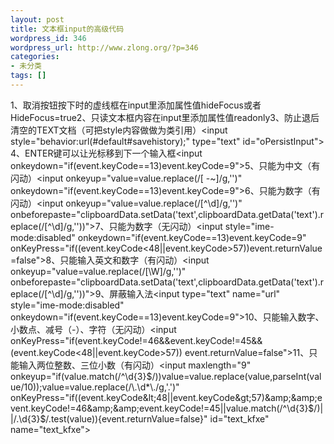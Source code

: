 ```yaml
---
layout: post
title: 文本框input的高级代码
wordpress_id: 346
wordpress_url: http://www.zlong.org/?p=346
categories:
- 未分类
tags: []
---
```

1、取消按钮按下时的虚线框在input里添加属性值hideFocus或者HideFocus=true2、只读文本框内容在input里添加属性值readonly3、防止退后清空的TEXT文档（可把style内容做做为类引用）&lt;input style="behavior:url(#default#savehistory);" type="text" id="oPersistInput"&gt; 4、ENTER键可以让光标移到下一个输入框&lt;input onkeydown="if(event.keyCode==13)event.keyCode=9"&gt;5、只能为中文（有闪动）&lt;input onkeyup="value=value.replace(/[ -~]/g,'')" onkeydown="if(event.keyCode==13)event.keyCode=9"&gt;6、只能为数字（有闪动）&lt;input onkeyup="value=value.replace(/[^\d]/g,'')" onbeforepaste="clipboardData.setData('text',clipboardData.getData('text').replace(/[^\d]/g,''))"&gt;7、只能为数字（无闪动）&lt;input style="ime-mode:disabled" onkeydown="if(event.keyCode==13)event.keyCode=9" onKeyPress="if((event.keyCode&lt;48||event.keyCode&gt;57))event.returnValue=false"&gt;8、只能输入英文和数字（有闪动）&lt;input onkeyup="value=value.replace(/[\W]/g,'')" onbeforepaste="clipboardData.setData('text',clipboardData.getData('text').replace(/[^\d]/g,''))"&gt;9、屏蔽输入法&lt;input type="text" name="url" style="ime-mode:disabled" onkeydown="if(event.keyCode==13)event.keyCode=9"&gt;10、只能输入数字、小数点、减号（-）、字符（无闪动）&lt;input onKeyPress="if(event.keyCode!=46&amp;&amp;event.keyCode!=45&amp;&amp;(event.keyCode&lt;48||event.keyCode&gt;57)) event.returnValue=false"&gt;11、只能输入两位整数、三位小数（有闪动）&lt;input maxlength="9" onkeyup="if(value.match(/^\d{3}$/))value=value.replace(value,parseInt(value/10));value=value.replace(/\.\d*\./g,'.')" onKeyPress="if((event.keyCode&lt;48||event.keyCode&gt;57)&amp;&amp;event.keyCode!=46&amp;&amp;event.keyCode!=45||value.match(/^\d{3}$/)||/\.\d{3}$/.test(value)){event.returnValue=false}" id="text_kfxe" name="text_kfxe"&gt;
